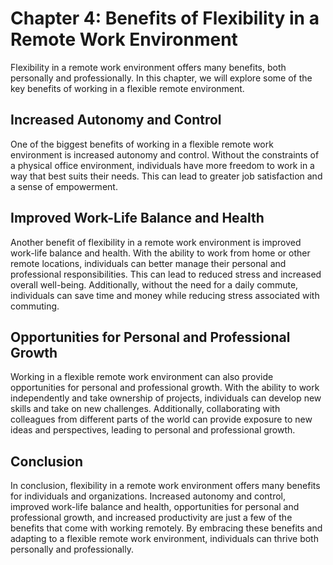 Chapter 4: Benefits of Flexibility in a Remote Work Environment
===============================================================

Flexibility in a remote work environment offers many benefits, both personally and professionally. In this chapter, we will explore some of the key benefits of working in a flexible remote environment.

Increased Autonomy and Control
------------------------------

One of the biggest benefits of working in a flexible remote work environment is increased autonomy and control. Without the constraints of a physical office environment, individuals have more freedom to work in a way that best suits their needs. This can lead to greater job satisfaction and a sense of empowerment.

Improved Work-Life Balance and Health
-------------------------------------

Another benefit of flexibility in a remote work environment is improved work-life balance and health. With the ability to work from home or other remote locations, individuals can better manage their personal and professional responsibilities. This can lead to reduced stress and increased overall well-being. Additionally, without the need for a daily commute, individuals can save time and money while reducing stress associated with commuting.

Opportunities for Personal and Professional Growth
--------------------------------------------------

Working in a flexible remote work environment can also provide opportunities for personal and professional growth. With the ability to work independently and take ownership of projects, individuals can develop new skills and take on new challenges. Additionally, collaborating with colleagues from different parts of the world can provide exposure to new ideas and perspectives, leading to personal and professional growth.

Conclusion
----------

In conclusion, flexibility in a remote work environment offers many benefits for individuals and organizations. Increased autonomy and control, improved work-life balance and health, opportunities for personal and professional growth, and increased productivity are just a few of the benefits that come with working remotely. By embracing these benefits and adapting to a flexible remote work environment, individuals can thrive both personally and professionally.
